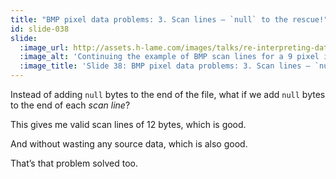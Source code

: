 ```yaml
---
title: "BMP pixel data problems: 3. Scan lines – `null` to the rescue!"
id: slide-038
slide:
  :image_url: http://assets.h-lame.com/images/talks/re-interpreting-data/rubyconf-2023/slides/030.mp4
  :image_alt: 'Continuing the example of BMP scan lines for a 9 pixel image – 3 rows of 3 pixels each, add 3 `null` bytes to each row to create valid scan lines – 3 pixels is 9 bytes (3 bytes per pixl) + 3 bytes = 12 bytes; text: 3. null to the rescue!; 25 byte file (+ 2 padding bytes) = 9 pixels; 3 broken scan lines + 3 null bytes each = 3 correct scan lines; Valid Scan Lines; No Wasted Bytes'
  :image_title: 'Slide 38: BMP pixel data problems: 3. Scan lines – `null` to the rescue!'
---
```

Instead of adding `null` bytes to the end of the file, what if we add `null` bytes to the end of each _scan line_?

This gives me valid scan lines of 12 bytes, which is good.

And without wasting any source data, which is also good.

That’s that problem solved too.
